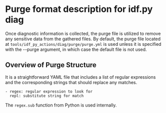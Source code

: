 # Purge format description for idf.py diag

Once diagnostic information is collected, the purge file is utilized to remove
any sensitive data from the gathered files. By default, the purge file located
at `tools/idf_py_actions/diag/purge/purge.yml` is used unless it is specified
with the --purge argument, in which case the default file is not used.

## Overview of Purge Structure

It is a straightforward YAML file that includes a list of regular expressions
and the corresponding strings that should replace any matches.

    - regex: regular expression to look for
      repl: substitute string for match

The `regex.sub` function from Python is used internally.
